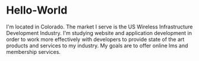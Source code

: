 # Hello-World

I'm located in Colorado. The market I serve is the US Wireless Infrastructure Development Industry.
I'm studying website and application development in order to work more effectively with developers
to provide state of the art products and services to my industry. My goals 
are to offer online lms and membership services. 
